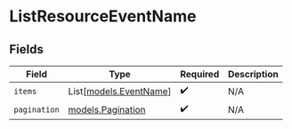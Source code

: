 # ListResourceEventName


## Fields

| Field                                            | Type                                             | Required                                         | Description                                      |
| ------------------------------------------------ | ------------------------------------------------ | ------------------------------------------------ | ------------------------------------------------ |
| `items`                                          | List[[models.EventName](../models/eventname.md)] | :heavy_check_mark:                               | N/A                                              |
| `pagination`                                     | [models.Pagination](../models/pagination.md)     | :heavy_check_mark:                               | N/A                                              |